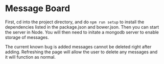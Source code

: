 # Message Board

First, cd into the project directory, and do `npm run setup` to install the dependencies listed in the package.json and bower.json.  Then you can start the server in Node. You will then need to initate a mongodb server to enable storage of messages. 

The current known bug is added messages cannot be deleted right after adding. Refreshing the page will allow the 
user to delete any messages and it will function as normal.
